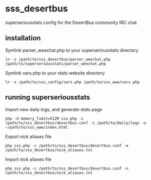 # sss_desertbus
superseriousstats config for the DesertBus community IRC chat

## installation
Symlink parser_weechat.php to your superseriousstats directory

`ln -s /path/to/sss_desertbus/parser_weechat.php /path/to/superseriousstats/parser_weechat.php`

Symlink vars.php to your stats website directory

`ln -s /path/to/sss_config/vars.php /path/to/sss_www/vars.php`

## running superseriousstats
Import new daily logs, and generate stats page

`php -d memory_limit=512M sss.php -c /path/to/sss_desertbus/desertbus.conf -i /path/to/daily/logs -o ~/path/to/sss_www/index.html`

Export nick aliases file

`php sss.php -c /path/to/sss_desertbus/desertbus.conf -e /path/to/sss_desertbus/nick_aliases.txt`

Import nick aliases file

`php sss.php -c /path/to/sss_desertbus/desertbus.conf -n /path/to/sss_desertbus/nick_aliases.txt`
